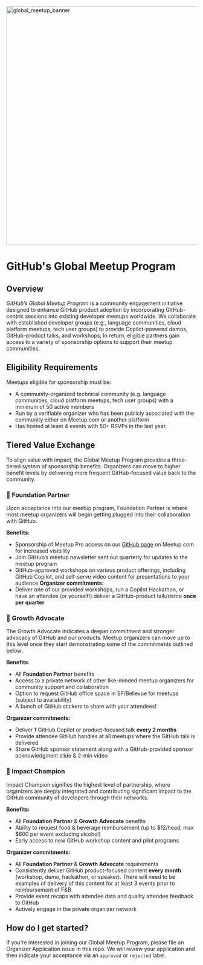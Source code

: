 <img width="1200" height="630" alt="global_meetup_banner" src="https://github.com/user-attachments/assets/fec83350-1421-4635-9cbd-37652c95fba4" />

# GitHub's Global Meetup Program

## Overview

_GitHub’s Global Meetup Program_ is a community engagement initiative designed to enhance GitHub product adoption by incorporating GitHub-centric sessions into existing developer meetups worldwide. We collaborate with established developer groups (e.g., language communities, cloud platform meetups, tech user groups) to provide Copilot-powered demos, GitHub-product talks, and workshops, In return, eligible partners gain access to a variety of sponsorship options to support their meetup communities.

## Eligibility Requirements
Meetups eligible for sponsorship must be:
- A community-organized technical community (e.g. language communities, cloud platform meetups, tech user groups) with a minimum of 50 active members
- Run by a verifiable organizer who has been publicly associated with the community either on Meetup.com or another platform
- Has hosted at least 4 events with 50+ RSVPs in the last year.

## Tiered Value Exchange
To align value with impact, the Global Meetup Program provides a three-tiered system of sponsorship benefits. Organizers can move to higher benefit levels by delivering more frequent GitHub-focused value back to the community.

### 🥉 Foundation Partner 
Upon acceptance into our meetup program, Foundation Partner is where most meetup organizers will begin getting plugged into their collaboration with GitHub. 

**Benefits:**
- Sponsorship of Meetup Pro access on our [GitHub page](https://www.meetup.com/github/) on Meetup.com for increased visibility
- Join GitHub’s meetup newsletter sent out quarterly for updates to the meetup program
- GitHub-approved workshops on various product offerings, including GitHub Copilot, and self-serve video content for presentations to your audience
**Organizer commitments:**
- Deliver one of our provided workshops, run a Copilot Hackathon, or have an attendee (or yourself!) deliver a GitHub-product talk/demo **once per quarter**

### 🥈 Growth Advocate
The Growth Advocate indicates a deeper commitment and stronger advocacy of GitHub and our products. Meetup organizers can move up to this level once they start demonstrating some of the commitments outlined below:

**Benefits:**  
- All **Foundation Partner** benefits  
- Access to a private network of other like-minded meetup organizers for community support and collaboration  
- Option to request GitHub office space in SF/Bellevue for meetups (subject to availability)  
- A bunch of GitHub stickers to share with your attendees!

**Organizer commitments:**  
- Deliver **1** GitHub Copilot or product-focused talk **every 2 months**  
- Provide attendee GitHub handles at all meetups where the GitHub talk is delivered  
- Share GitHub sponsor statement along with a GitHub-provided sponsor acknowledgment slide & 2-min video 

### 🥇 Impact Champion 
Impact Champion signifies the highest level of partnership, where organizers are deeply integrated and contributing significant impact to the GitHub community of developers through their networks. 

**Benefits:**  
- All **Foundation Partner** & **Growth Advocate** benefits  
- Ability to request food & beverage reimbursement (up to $12/head, max $600 per event excluding alcohol)  
- Early access to new GitHub workshop content and pilot programs  

**Organizer commitments:**  
- All **Foundation Partner** & **Growth Advocate** requirements  
- Consistently deliver GitHub product-focused content **every month** (workshop, demo, hackathon, or speaker). There will need to be examples of delivery of this content for at least 3 events prior to reimbursement of F&B
- Provide event recaps with attendee data and quality attendee feedback to GitHub  
- Actively engage in the private organizer network

## How do I get started?

If you're interested in joining our Global Meetup Program, please file an Organizer Application issue in this repo. We will review your application and then indicate your acceptance via an `approved` or `rejected` label.

